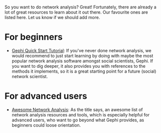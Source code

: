 So you want to do network analysis? Great! Fortunately, there are already a lot of great resources to learn about it out there. Our favourite ones are listed here. Let us know if we should add more.

# For beginners

* [Gephi Quick Start Tutorial](https://gephi.org/users/quick-start/): If you've never done network analysis, we would recommend to just start learning by doing with maybe the most popular network analysis software amongst social scientists, Gephi. If you want to dig deeper, it also provides you with references to the methods it implements, so it is a great starting point for a future (social) network scientist.

# For advanced users

* [Awesome Network Analysis](https://github.com/briatte/awesome-network-analysis): As the title says, an awesome list of network analysis resources and tools, which is especially helpful for advanced users, who want to go beyond what Gephi provides, as beginners could loose orientation.